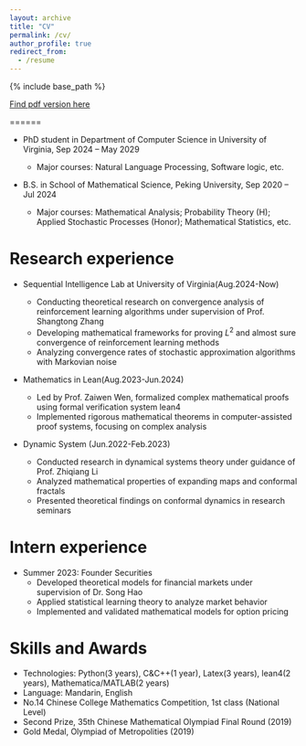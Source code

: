 ```yaml
---
layout: archive
title: "CV"
permalink: /cv/
author_profile: true
redirect_from:
  - /resume
---
```


{% include base_path %}

[Find pdf version here](https://github.com/user-attachments/files/20111485/CV__Copy_-2.pdf)

======
* PhD student in Department of Computer Science in University of Virginia, Sep 2024 – May 2029
  * Major courses: Natural Language Processing, Software logic, etc.

* B.S. in School of Mathematical Science, Peking University, Sep 2020 – Jul 2024
  * Major courses: Mathematical Analysis; Probability Theory (H); Applied Stochastic Processes (Honor); Mathematical Statistics, etc.


Research experience
======
* Sequential Intelligence Lab at University of Virginia(Aug.2024-Now)
  * Conducting theoretical research on convergence analysis of reinforcement learning algorithms under supervision of Prof. Shangtong Zhang
  * Developing mathematical frameworks for proving $L^2$ and almost sure convergence of reinforcement learning methods
  * Analyzing convergence rates of stochastic approximation algorithms with Markovian noise

* Mathematics in Lean(Aug.2023-Jun.2024)
  * Led by Prof. Zaiwen Wen, formalized complex mathematical proofs using formal verification system lean4
  * Implemented rigorous mathematical theorems in computer-assisted proof systems, focusing on complex analysis
 
* Dynamic System (Jun.2022-Feb.2023)
  * Conducted research in dynamical systems theory under guidance of Prof. Zhiqiang Li
  * Analyzed mathematical properties of expanding maps and conformal fractals
  * Presented theoretical findings on conformal dynamics in research seminars

Intern experience
======
* Summer 2023: Founder Securities
  * Developed theoretical models for financial markets under supervision of Dr. Song Hao
  * Applied statistical learning theory to analyze market behavior
  * Implemented and validated mathematical models for option pricing

Skills and Awards
======
* Technologies: Python(3 years), C&C++(1 year), Latex(3 years), lean4(2 years), Mathematica/MATLAB(2 years)
* Language: Mandarin, English
* No.14 Chinese College Mathematics Competition, 1st class (National Level)
* Second Prize, 35th Chinese Mathematical Olympiad Final Round (2019)
* Gold Medal, Olympiad of Metropolities (2019)

<!-- Publications
======
  <ul>{% for post in site.publications reversed %}
    {% include archive-single-cv.html %}
  {% endfor %}</ul> -->
  
